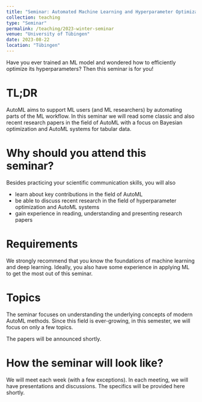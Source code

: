 ```yaml
---
title: "Seminar: Automated Machine Learning and Hyperparameter Optimization"
collection: teaching
type: "Seminar"
permalink: /teaching/2023-winter-seminar
venue: "University of Tübingen"
date: 2023-08-22
location: "Tübingen"
---
```


Have you ever trained an ML model and wondered how to efficiently optimize its hyperparameters? Then this seminar is for you!

TL;DR
======
AutoML aims to support ML users (and ML researchers) by automating parts of the ML workflow. In this seminar we will
read some classic and also recent research papers in the field of AutoML with a focus on Bayesian optimization and AutoML systems for tabular data. 

Why should you attend this seminar?
======
Besides practicing your scientific communication skills, you will also 
  * learn about key contributions in the field of AutoML
  * be able to discuss recent research in the field of hyperparameter optimization and AutoML systems
  * gain experience in reading, understanding and presenting research papers 

Requirements
======
We strongly recommend that you know the foundations of machine learning and deep learning. Ideally, you also have some 
experience in applying ML to get the most out of this seminar.

Topics
======
The seminar focuses on understanding the underlying concepts of modern AutoML methods. Since this field is ever-growing,
in this semester, we will focus on only a few topics.

The papers will be announced shortly.

How the seminar will look like?
======
We will meet each week (with a few exceptions). In each meeting, we will have presentations and discussions. 
The specifics will be provided here shortly.
